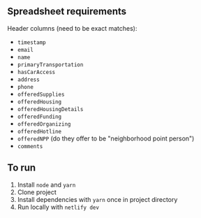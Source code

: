 ## Spreadsheet requirements
Header columns (need to be exact matches):
- `timestamp`
- `email`
- `name`
- `primaryTransportation`
- `hasCarAccess`
- `address`
- `phone`
- `offeredSupplies`
- `offeredHousing`
- `offeredHousingDetails`
- `offeredFunding`
- `offeredOrganizing`
- `offeredHotline`
- `offeredNPP` (do they offer to be "neighborhood point person")
- `comments`

## To run
1. Install `node` and `yarn`
1. Clone project
1. Install dependencies with `yarn` once in project directory
1. Run locally with `netlify dev`
